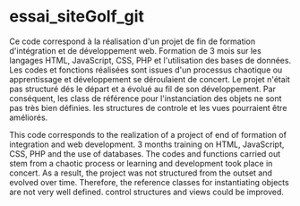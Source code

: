 # essai_siteGolf_git
Ce code correspond à la réalisation d'un projet de fin de formation d'intégration et de développement web. Formation de 3 mois sur les langages HTML, JavaScript, CSS, PHP et l'utilisation des bases de données. 
Les codes et fonctions réalisées sont issues d'un processus chaotique ou apprentissage et développement se déroulaient de concert. Le projet n'était pas structuré dés le départ et a évolué au fil de son développement.
Par conséquent, les class de référence pour l'instanciation des objets ne sont pas très bien définies. les structures de controle et les vues pourraient être améliorés. 

This code corresponds to the realization of a project of end of formation of integration and web development. 3 months training on HTML, JavaScript, CSS, PHP and the use of databases. The codes and functions carried out stem from a chaotic process or learning and development took place in concert. As a result, the project was not structured from the outset and evolved over time. Therefore, the reference classes for instantiating objects are not very well defined. control structures and views could be improved.
